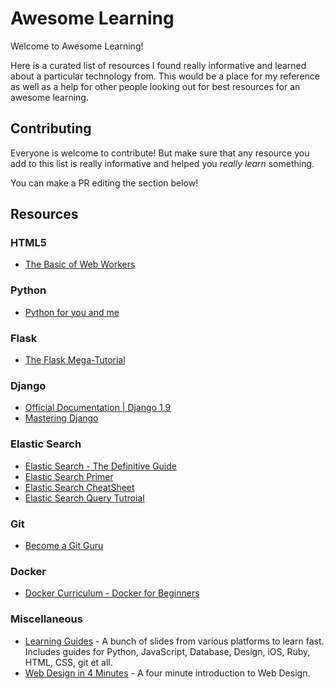 Awesome Learning
================
Welcome to Awesome Learning!

Here is a curated list of resources I found really informative and learned about a particular technology from. This would be a place for my reference as well as a help for other people looking out for best resources for an awesome learning.

Contributing
------------

Everyone is welcome to contribute! But make sure that any resource you add to this list is really informative and helped you *really learn* something.

You can make a PR editing the section below!

Resources
---------

### HTML5

- [The Basic of Web Workers](http://www.html5rocks.com/en/tutorials/workers/basics/)

### Python

- [Python for you and me](http://pymbook.readthedocs.io/en/latest/)

### Flask

- [The Flask Mega-Tutorial](http://blog.miguelgrinberg.com/post/the-flask-mega-tutorial-part-i-hello-world)

### Django

- [Official Documentation | Django 1.9](https://docs.djangoproject.com/en/1.9/)
- [Mastering Django](http://masteringdjango.com/)

### Elastic Search

- [Elastic Search - The Definitive Guide](https://www.elastic.co/guide/en/elasticsearch/guide/current/index.html)
- [Elastic Search Primer](https://qbox.io/blog/an-elasticsearch-primer)
- [Elastic Search CheatSheet](http://elasticsearch-cheatsheet.jolicode.com/)
- [Elastic Search Query Tutroial](http://okfnlabs.org/blog/2013/07/01/elasticsearch-query-tutorial.html)

### Git

- [Become a Git Guru](https://www.atlassian.com/git/tutorials/)

### Docker

- [Docker Curriculum - Docker for Beginners](https://github.com/prakhar1989/docker-curriculum)

### Miscellaneous

- [Learning Guides](https://github.com/manojpandey/learning-guides) - A bunch of slides from various platforms to learn fast. Includes guides for Python, JavaScript, Database, Design, iOS, Ruby, HTML, CSS, git et all.
- [Web Design in 4 Minutes](http://jgthms.com/web-design-in-4-minutes) - A four minute introduction to Web Design.
